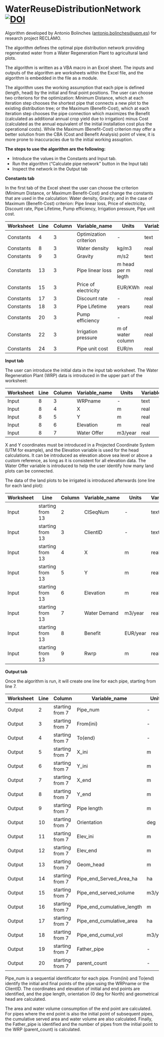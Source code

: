# WaterReuseDistributionNetwork [![DOI](https://zenodo.org/badge/DOI/10.5281/zenodo.4662471.svg)](https://doi.org/10.5281/zenodo.4662471)

Algorithm developed by Antonio Bolinches (antonio.bolinches@upm.es) for research project RECLAMO.

The algorithm defines the optimal pipe distribution network providing regenerated water from a Water Regeneration Plant to agricultural land plots.

The algorithm is written as a VBA macro in an Excel sheet. The inputs and outputs of the algorithm are worksheets within the Excel file, and the algorithm is embedded in the file as a module.

The algorithm uses the working assumption that each pipe is defined (length, head) by the initial and final point positions. The user can choose two criterions for the optimization: Minimum Distance, which at each iteration step chooses the shortest pipe that connects a new plot to the existing distribution tree; or the Maximum (Benefit-Cost), which at each iteration step chooses the pipe connection which maximizes the Benefit (calculated as additional annual crop yield due to irrigation) minus Cost (calculated as the annual equivalent of the initial installation cost plus the operational costs). While the Maximum (Benefit-Cost) criterion may offer a better solution from the CBA (Cost and Benefit Analysis) point of view, it is more prone to inaccuracies due to the initial working assuption.

**The steps to use the algorithm are the following:**
  - Introduce the values in the Constants and Input tab.
  - Run the algorithm (“Calculate pipe network” button in the Input tab)
  -  Inspect the network in the Output tab


**Constants tab**

In the first tab of the Excel sheet the user can choose the criterion (Minimum Distance, or Maximum Benefit-Cost) and change the constants that are used in the calculation: Water density, Gravity; and in the case of Maximum (Benefit-Cost) criterion: Pipe linear loss, Price of electricity, Discount rate, Pipe Lifetime, Pump efficiency, Irrigation pressure, Pipe unit cost.

Worksheet | Line | Column | Variable_name | Units | Variable_type   
--- | --- | --- | --- |--- |--- 
Constants | 4 | 3 | Optimization criterion | - | text |
Constants | 8 | 3 | Water density | kg/m3 | real |
Constants | 9 | 3 | Gravity | m/s2 | text |
Constants | 13 | 3 | Pipe linear loss | m head per m legth | real |
Constants | 15 | 3 | Price of electricity | EUR/KWh | real |
Constants | 17 | 3 | Discount rate | - | real |
Constants | 18| 3 | Pipe Lifetime | years | real |
Constants | 20 | 3 | Pump efficiency | - | real |
Constants | 22 | 3 | Irrigation pressure | m of water column | real |
Constants | 24 | 3 | Pipe unit cost | EUR/m | real |

**Input tab**

The user can introduce the initial data in the input tab worksheet.
The Water Regeneration Plant (WRP) data is introduced in the upper part of the worksheet:

Worksheet | Line | Column | Variable_name | Units | Variable_type   
--- | --- | --- | --- |--- |--- 
Input | 8 | 3 | WRPname | - | text |
Input | 8 | 4 | X | m | real |
Input | 8 | 5 | Y | m| real |
Input | 8 | 6 | Elevation | m | real |
Input | 8 | 7 | Water Offer| m3/year | real |


X and Y coordinates must be introduced in a Projected Coordinate System (UTM for example), and the Elevation variable is used for the head calculations. It can be introduced as elevation above sea level or above a custom reference, as long as it is consistent for all elevation data. The Water Offer variable is introduced to help the user identify how many land plots can be connected.

The data of the land plots to be irrigated is introduced afterwards (one line for each land plot):

Worksheet | Line | Column | Variable_name | Units | Variable_type   
--- | --- | --- | --- |--- |--- 
Input | starting from 13 | 2 | ClSeqNum | - | text |
Input | starting from 13 | 3 | ClientID | - | text |
Input | starting from 13 | 4 | X | m | real |
Input | starting from 13 | 5 | Y | m | real |
Input | starting from 13 | 6 | Elevation | m | real |
Input | starting from 13 | 7 | Water Demand | m3/year | real |
Input | starting from 13 | 8 | Benefit | EUR/year | real |
Input | starting from 13 | 9 | Rwrp | m | real |


**Output tab**

Once the algorithm is run, it will create one line for each pipe, starting from line 7.

Worksheet | Line | Column | Variable_name | Units | Variable_type   
--- | --- | --- | --- |--- |--- 
Output | 2 | starting from 7 | Pipe_num | - | integer |
Output | 3 | starting from 7 | From(ini) | - | text |
Output | 4 | starting from 7 | To(end) | - | text |
Output | 5 | starting from 7 | X_ini | m | real |
Output | 6 | starting from 7 | Y_ini| m | real |
Output | 7 | starting from 7 | X_end| m | real |
Output | 8 | starting from 7 | Y_end | m | real |
Output | 9 | starting from 7 | Pipe length | m | real |
Output | 10| starting from 7 | Orientation | deg | real |
Output | 11| starting from 7 | Elev_ini | m | real |
Output | 12 | starting from 7 | Elev_end | m | real |
Output | 13| starting from 7 | Geom_head| m | real |
Output | 14 | starting from 7 | Pipe_end_Served_Area_ha| ha | real |
Output | 15 | starting from 7 | Pipe_end_served_volume | m3/year | real |
Output | 16 | starting from 7 | Pipe_end_cumulative_length| m | real |
Output | 17 | starting from 7 | Pipe_end_cumulative_area | ha | real |
Output | 18 | starting from 7 | Pipe_end_cumul_vol | m3/year | real |
Output | 19 | starting from 7 | Father_pipe | - | integer |
Output | 20 | starting from 7 | parent_count | - | integer |


Pipe_num is a sequential identificator for each pipe. From(ini) and To(end) identify the initial and final points of the pipe using the WRPname or the ClientID. The coordinates and elevation of initial and end points are identified, and the pipe length, orientation (0 deg for North) and geometrical head are calculated.

The area and water volume consumption of the end point are calculated. For pipes where the end point is also the initial point of subsequent pipes, the cumulative served area and water volume are also calculated. Finally, the Father_pipe is identified and the number of pipes from the initial point to the WRP (parent_count) is calculated.




